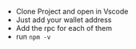 - Clone Project and open in Vscode
- Just add your wallet address
- Add the rpc for each of them
- run `npm -v `
